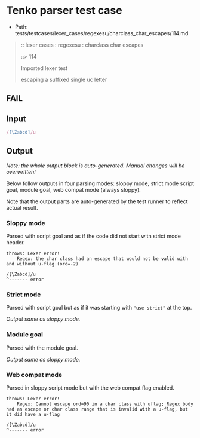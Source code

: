 # Tenko parser test case

- Path: tests/testcases/lexer_cases/regexesu/charclass_char_escapes/114.md

> :: lexer cases : regexesu : charclass char escapes
>
> ::> 114
>
> Imported lexer test
>
> escaping a suffixed single uc letter

## FAIL

## Input

`````js
/[\Zabcd]/u
`````

## Output

_Note: the whole output block is auto-generated. Manual changes will be overwritten!_

Below follow outputs in four parsing modes: sloppy mode, strict mode script goal, module goal, web compat mode (always sloppy).

Note that the output parts are auto-generated by the test runner to reflect actual result.

### Sloppy mode

Parsed with script goal and as if the code did not start with strict mode header.

`````
throws: Lexer error!
    Regex: the char class had an escape that would not be valid with and without u-flag (ord=-2)

/[\Zabcd]/u
^------- error
`````

### Strict mode

Parsed with script goal but as if it was starting with `"use strict"` at the top.

_Output same as sloppy mode._

### Module goal

Parsed with the module goal.

_Output same as sloppy mode._

### Web compat mode

Parsed in sloppy script mode but with the web compat flag enabled.

`````
throws: Lexer error!
    Regex: Cannot escape ord=90 in a char class with uflag; Regex body had an escape or char class range that is invalid with a u-flag, but it did have a u-flag

/[\Zabcd]/u
^------- error
`````

